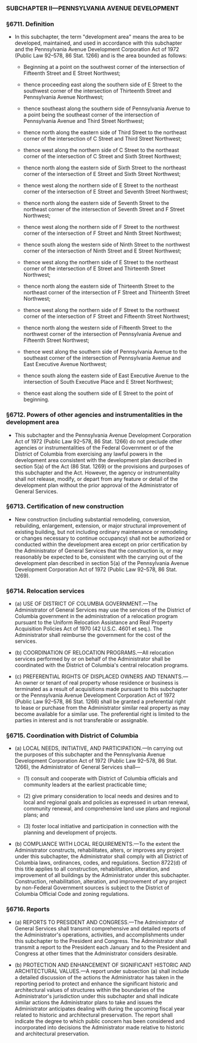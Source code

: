 ### SUBCHAPTER II—PENNSYLVANIA AVENUE DEVELOPMENT

### §6711. Definition
* In this subchapter, the term "development area" means the area to be developed, maintained, and used in accordance with this subchapter and the Pennsylvania Avenue Development Corporation Act of 1972 (Public Law 92–578, 86 Stat. 1266) and is the area bounded as follows:

  * Beginning at a point on the southwest corner of the intersection of Fifteenth Street and E Street Northwest;

  * thence proceeding east along the southern side of E Street to the southwest corner of the intersection of Thirteenth Street and Pennsylvania Avenue Northwest;

  * thence southeast along the southern side of Pennsylvania Avenue to a point being the southeast corner of the intersection of Pennsylvania Avenue and Third Street Northwest;

  * thence north along the eastern side of Third Street to the northeast corner of the intersection of C Street and Third Street Northwest;

  * thence west along the northern side of C Street to the northeast corner of the intersection of C Street and Sixth Street Northwest;

  * thence north along the eastern side of Sixth Street to the northeast corner of the intersection of E Street and Sixth Street Northwest;

  * thence west along the northern side of E Street to the northeast corner of the intersection of E Street and Seventh Street Northwest;

  * thence north along the eastern side of Seventh Street to the northeast corner of the intersection of Seventh Street and F Street Northwest;

  * thence west along the northern side of F Street to the northwest corner of the intersection of F Street and Ninth Street Northwest;

  * thence south along the western side of Ninth Street to the northwest corner of the intersection of Ninth Street and E Street Northwest;

  * thence west along the northern side of E Street to the northeast corner of the intersection of E Street and Thirteenth Street Northwest;

  * thence north along the eastern side of Thirteenth Street to the northeast corner of the intersection of F Street and Thirteenth Street Northwest;

  * thence west along the northern side of F Street to the northwest corner of the intersection of F Street and Fifteenth Street Northwest;

  * thence north along the western side of Fifteenth Street to the northwest corner of the intersection of Pennsylvania Avenue and Fifteenth Street Northwest;

  * thence west along the southern side of Pennsylvania Avenue to the southeast corner of the intersection of Pennsylvania Avenue and East Executive Avenue Northwest;

  * thence south along the eastern side of East Executive Avenue to the intersection of South Executive Place and E Street Northwest;

  * thence east along the southern side of E Street to the point of beginning.

### §6712. Powers of other agencies and instrumentalities in the development area
* This subchapter and the Pennsylvania Avenue Development Corporation Act of 1972 (Public Law 92–578, 86 Stat. 1266) do not preclude other agencies or instrumentalities of the Federal Government or of the District of Columbia from exercising any lawful powers in the development area consistent with the development plan described in section 5(a) of the Act (86 Stat. 1269) or the provisions and purposes of this subchapter and the Act. However, the agency or instrumentality shall not release, modify, or depart from any feature or detail of the development plan without the prior approval of the Administrator of General Services.

### §6713. Certification of new construction
* New construction (including substantial remodeling, conversion, rebuilding, enlargement, extension, or major structural improvement of existing building, but not including ordinary maintenance or remodeling or changes necessary to continue occupancy) shall not be authorized or conducted within the development area except on prior certification by the Administrator of General Services that the construction is, or may reasonably be expected to be, consistent with the carrying out of the development plan described in section 5(a) of the Pennsylvania Avenue Development Corporation Act of 1972 (Public Law 92–578, 86 Stat. 1269).

### §6714. Relocation services
* (a) USE OF DISTRICT OF COLUMBIA GOVERNMENT.—The Administrator of General Services may use the services of the District of Columbia government in the administration of a relocation program pursuant to the Uniform Relocation Assistance and Real Property Acquisition Policies Act of 1970 (42 U.S.C. 4601 et seq.). The Administrator shall reimburse the government for the cost of the services.

* (b) COORDINATION OF RELOCATION PROGRAMS.—All relocation services performed by or on behalf of the Administrator shall be coordinated with the District of Columbia's central relocation programs.

* (c) PREFERENTIAL RIGHTS OF DISPLACED OWNERS AND TENANTS.—An owner or tenant of real property whose residence or business is terminated as a result of acquisitions made pursuant to this subchapter or the Pennsylvania Avenue Development Corporation Act of 1972 (Public Law 92–578, 86 Stat. 1266) shall be granted a preferential right to lease or purchase from the Administrator similar real property as may become available for a similar use. The preferential right is limited to the parties in interest and is not transferable or assignable.

### §6715. Coordination with District of Columbia
* (a) LOCAL NEEDS, INITIATIVE, AND PARTICIPATION.—In carrying out the purposes of this subchapter and the Pennsylvania Avenue Development Corporation Act of 1972 (Public Law 92–578, 86 Stat. 1266), the Administrator of General Services shall—

  * (1) consult and cooperate with District of Columbia officials and community leaders at the earliest practicable time;

  * (2) give primary consideration to local needs and desires and to local and regional goals and policies as expressed in urban renewal, community renewal, and comprehensive land use plans and regional plans; and

  * (3) foster local initiative and participation in connection with the planning and development of projects.


* (b) COMPLIANCE WITH LOCAL REQUIREMENTS.—To the extent the Administrator constructs, rehabilitates, alters, or improves any project under this subchapter, the Administrator shall comply with all District of Columbia laws, ordinances, codes, and regulations. Section 8722(d) of this title applies to all construction, rehabilitation, alteration, and improvement of all buildings by the Administrator under this subchapter. Construction, rehabilitation, alteration, and improvement of any project by non-Federal Government sources is subject to the District of Columbia Official Code and zoning regulations.

### §6716. Reports
* (a) REPORTS TO PRESIDENT AND CONGRESS.—The Administrator of General Services shall transmit comprehensive and detailed reports of the Administrator's operations, activities, and accomplishments under this subchapter to the President and Congress. The Administrator shall transmit a report to the President each January and to the President and Congress at other times that the Administrator considers desirable.

* (b) PROTECTION AND ENHANCEMENT OF SIGNIFICANT HISTORIC AND ARCHITECTURAL VALUES.—A report under subsection (a) shall include a detailed discussion of the actions the Administrator has taken in the reporting period to protect and enhance the significant historic and architectural values of structures within the boundaries of the Administrator's jurisdiction under this subchapter and shall indicate similar actions the Administrator plans to take and issues the Administrator anticipates dealing with during the upcoming fiscal year related to historic and architectural preservation. The report shall indicate the degree to which public concern has been considered and incorporated into decisions the Administrator made relative to historic and architectural preservation.